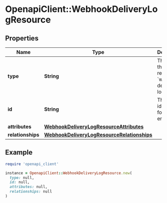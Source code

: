 # OpenapiClient::WebhookDeliveryLogResource

## Properties

| Name | Type | Description | Notes |
| ---- | ---- | ----------- | ----- |
| **type** | **String** | The type of this resource: &#x60;webhook-delivery-logs&#x60; |  |
| **id** | **String** | The unique identifier for this log entry.  |  |
| **attributes** | [**WebhookDeliveryLogResourceAttributes**](WebhookDeliveryLogResourceAttributes.md) |  |  |
| **relationships** | [**WebhookDeliveryLogResourceRelationships**](WebhookDeliveryLogResourceRelationships.md) |  |  |

## Example

```ruby
require 'openapi_client'

instance = OpenapiClient::WebhookDeliveryLogResource.new(
  type: null,
  id: null,
  attributes: null,
  relationships: null
)
```

